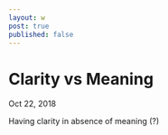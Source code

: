 ```yaml
---
layout: w
post: true
published: false
---
```

# Clarity vs Meaning

Oct 22, 2018

Having clarity in absence of meaning (?)
